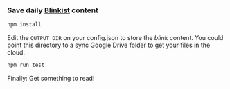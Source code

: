 ### Save daily [Blinkist](https://app.blinkist.com/en/daily/) content

```bash
npm install
```

Edit the `OUTPUT_DIR` on your config.json to store the _blink_ content. You could point this directory to a sync Google Drive folder to get your files in the cloud.

```bash
npm run test
```

Finally: Get something to read!


